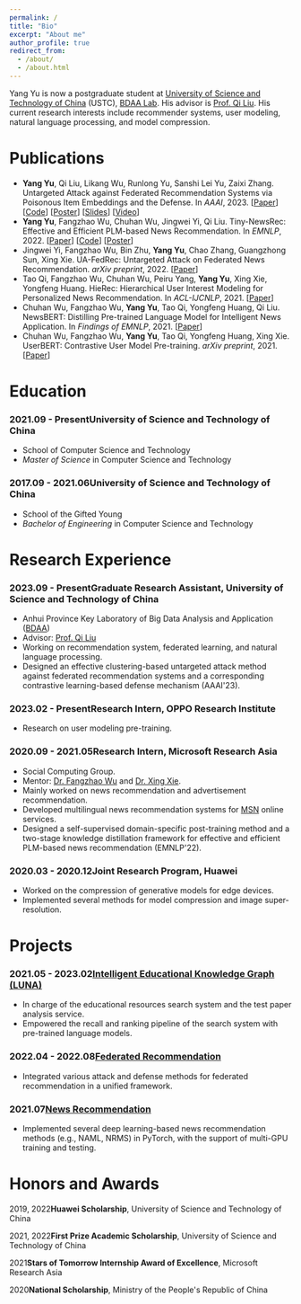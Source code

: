 ```yaml
---
permalink: /
title: "Bio"
excerpt: "About me"
author_profile: true
redirect_from: 
  - /about/
  - /about.html
---
```


<p class='my_p'>Yang Yu is now a postgraduate student at <a href='https://www.ustc.edu.cn/'>University of Science and Technology of China</a> (USTC), <a href='https://bigdata.ustc.edu.cn/'>BDAA Lab</a>. His advisor is <a href='http://staff.ustc.edu.cn/~qiliuql/'>Prof. Qi Liu</a>. His current research interests include recommender systems, user modeling, natural language processing, and model compression.</p>

<h1 class='header'>Publications</h1>
<ul class='my_ul'>
<li><strong>Yang Yu</strong>, Qi Liu, Likang Wu, Runlong Yu, Sanshi Lei Yu, Zaixi Zhang. Untargeted Attack against Federated Recommendation Systems via Poisonous Item Embeddings and the Defense. In <em>AAAI</em>, 2023. [<a href='https://aclanthology.org/2022.emnlp-main.368/'>Paper</a>] [<a href='https://github.com/yflyl613/FedRec/'>Code</a>] [<a href='http://home.ustc.edu.cn/~yflyl613/files/AAAI2023-Poster.pdf'>Poster</a>] [<a href='http://home.ustc.edu.cn/~yflyl613/files/AAAI2023-Slides.pdf'>Slides</a>] [<a href='http://home.ustc.edu.cn/~yflyl613/files/AAAI2023-Video.mp4'>Video</a>]</li>
<li><strong>Yang Yu</strong>, Fangzhao Wu, Chuhan Wu, Jingwei Yi, Qi Liu. Tiny-NewsRec: Effective and Efficient PLM-based News Recommendation. In <em>EMNLP</em>, 2022. [<a href='https://arxiv.org/abs/2112.00944/'>Paper</a>] [<a href='https://github.com/yflyl613/Tiny-NewsRec/'>Code</a>] [<a href='http://home.ustc.edu.cn/~yflyl613/files/EMNLP2022-Poster.pdf'>Poster</a>]</li>
<li>Jingwei Yi, Fangzhao Wu, Bin Zhu, <strong>Yang Yu</strong>, Chao Zhang, Guangzhong Sun, Xing Xie. UA-FedRec: Untargeted Attack on Federated News Recommendation. <em>arXiv preprint</em>, 2022. [<a href='https://arxiv.org/abs/2202.06701/'>Paper</a>]</li>
<li>Tao Qi, Fangzhao Wu, Chuhan Wu, Peiru Yang, <strong>Yang Yu</strong>, Xing Xie, Yongfeng Huang. HieRec: Hierarchical User Interest Modeling for Personalized News Recommendation. In <em>ACL-IJCNLP</em>, 2021. [<a href='https://aclanthology.org/2021.acl-long.423/'>Paper</a>]</li>
<li>Chuhan Wu, Fangzhao Wu, <strong>Yang Yu</strong>, Tao Qi, Yongfeng Huang, Qi Liu. NewsBERT: Distilling Pre-trained Language Model for Intelligent News Application. In <em>Findings of EMNLP</em>, 2021. [<a href='https://aclanthology.org/2021.findings-emnlp.280/'>Paper</a>]</li>
<li>Chuhan Wu, Fangzhao Wu, <strong>Yang Yu</strong>, Tao Qi, Yongfeng Huang, Xing Xie. UserBERT: Contrastive User Model Pre-training. <em>arXiv preprint</em>, 2021. [<a href='https://arxiv.org/abs/2109.01274/'>Paper</a>]</li>
</ul>


<h1 class='header'>Education</h1>

<h3 class='subheader'><span class='date'>2021.09 - Present</span>University of Science and Technology of China</h3>
<ul class='my_ul'>
<li>School of Computer Science and Technology</li>
<li><em>Master of Science</em> in Computer Science and Technology</li>
</ul>

<h3 class='subheader'><span class='date'>2017.09 - 2021.06</span>University of Science and Technology of China</h3>
<ul class='my_ul'>
<li>School of the Gifted Young</li>
<li><em>Bachelor of Engineering</em> in Computer Science and Technology</li>
</ul>



<h1 class='header'>Research Experience</h1>

<h3 class='subheader'><span class='date'>2023.09 - Present</span><strong>Graduate Research Assistant</strong><span class='my_span'>, University of Science and Technology of China</span>
</h3>
<ul class='my_ul'>
<li>Anhui Province Key Laboratory of Big Data Analysis and Application (<a href='https://bigdata.ustc.edu.cn/'>BDAA</a>)</li>
<li>Advisor: <a href='http://staff.ustc.edu.cn/~qiliuql/'>Prof. Qi Liu</a></li>
<li>Working on recommendation system, federated learning, and natural language processing.</li>
<li>Designed an effective clustering-based untargeted attack method against federated recommendation systems and a corresponding contrastive learning-based defense mechanism (AAAI'23).</li>
</ul>

<h3 class='subheader'><span class='date'>2023.02 - Present</span><strong>Research Intern</strong><span class='my_span'>, OPPO Research Institute</span></h3>
<ul class='my_ul'>
<li>Research on user modeling pre-training.</li>
</ul>

<h3 class='subheader'><span class='date'>2020.09 - 2021.05</span><strong>Research Intern</strong><span class='my_span'>, Microsoft Research Asia</span></h3>
<ul class='my_ul'>
<li>Social Computing Group.</li>
<li>Mentor: <a href='https://www.microsoft.com/en-us/research/people/fangzwu/'>Dr. Fangzhao Wu</a> and <a href='https://www.microsoft.com/en-us/research/people/xingx/'>Dr. Xing Xie</a>.</li>
<li>Mainly worked on news recommendation and advertisement recommendation.</li>
<li>Developed multilingual news recommendation systems for <a href='https://www.msn.com/news/'>MSN</a> online services.</li>
<li>Designed a self-supervised domain-specific post-training method and a two-stage knowledge distillation framework for effective and efficient PLM-based news recommendation (EMNLP'22).</li>
</ul>

<h3 class='subheader'><span class='date'>2020.03 - 2020.12</span><strong>Joint Research Program</strong><span class='my_span'>, Huawei</span></h3>
<ul class='my_ul'>
<li>Worked on the compression of generative models for edge devices.</li>
<li>Implemented several methods for model compression and image super-resolution.</li>
</ul>


<h1 class='header'>Projects</h1>
<h3 class='subheader'><span class='date'>2021.05 - 2023.02</span><a href='https://luna.bdaa.pro/'>Intelligent Educational Knowledge Graph (LUNA)</a></h3>
<ul class='my_ul'>
<li>In charge of the educational resources search system and the test paper analysis service.</li>
<li>Empowered the recall and ranking pipeline of the search system with pre-trained language models.</li>
</ul>

<h3 class='subheader'><span class='date'>2022.04 - 2022.08</span><a href='https://github.com/yflyl613/FedRec/'>Federated Recommendation</a></h3>
<ul class='my_ul'>
<li>Integrated various attack and defense methods for federated recommendation in a unified framework.</li>
</ul>

<h3 class='subheader'><span class='date'>2021.07</span><a href='https://github.com/yflyl613/NewsRecommendation/'>News Recommendation</a></h3>
<ul class='my_ul'>
<li>Implemented several deep learning-based news recommendation methods (e.g., NAML, NRMS) in PyTorch, with the support of multi-GPU training and testing.</li>
</ul>

<h1 class='header'>Honors and Awards</h1>
<p class='list_p'><span class='date'>2019, 2022</span><strong>Huawei Scholarship</strong>, University of Science and Technology of China</p>
<p class='list_p'><span class='date'>2021, 2022</span><strong>First Prize Academic Scholarship</strong>, University of Science and Technology of China</p>
<p class='list_p'><span class='date'>2021</span><strong>Stars of Tomorrow Internship Award of Excellence</strong>, Microsoft Research Asia</p>
<p class='list_p'><span class='date'>2020</span><strong>National Scholarship</strong>, Ministry of the People's Republic of China</p>